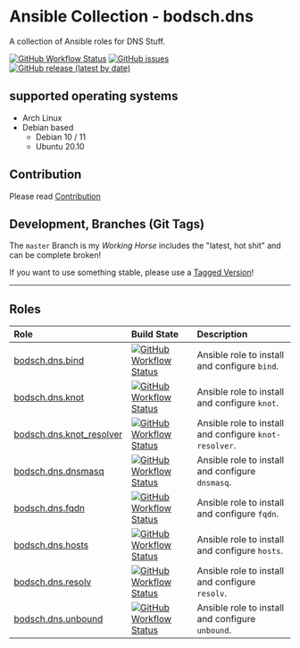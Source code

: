 # Ansible Collection - bodsch.dns

A collection of Ansible roles for DNS Stuff.


[![GitHub Workflow Status](https://img.shields.io/github/actions/workflow/status/bodsch/ansible-collection-dns/main.yml?branch=main)][ci]
[![GitHub issues](https://img.shields.io/github/issues/bodsch/ansible-collection-dns)][issues]
[![GitHub release (latest by date)](https://img.shields.io/github/v/release/bodsch/ansible-collection-dns)][releases]

[ci]: https://github.com/bodsch/ansible-collection-dns/actions
[issues]: https://github.com/bodsch/ansible-collection-dns/issues?q=is%3Aopen+is%3Aissue
[releases]: https://github.com/bodsch/ansible-collection-dns/releases


## supported operating systems

* Arch Linux
* Debian based
    - Debian 10 / 11
    - Ubuntu 20.10

## Contribution

Please read [Contribution](CONTRIBUTING.md)

## Development,  Branches (Git Tags)

The `master` Branch is my *Working Horse* includes the "latest, hot shit" and can be complete broken!

If you want to use something stable, please use a [Tagged Version](https://github.com/bodsch/ansible-collection-prometheus/tags)!

---

## Roles

| Role                                                        | Build State | Description |
|:----------------------------------------------------------- | :---- | :---- |
| [bodsch.dns.bind](./roles/bind/README.md)                   | [![GitHub Workflow Status](https://img.shields.io/github/actions/workflow/status/bodsch/ansible-collection-dns/bind.yml?branch=main)][bind]       | Ansible role to install and configure `bind`. |
| [bodsch.dns.knot](./roles/knot/README.md)                   | [![GitHub Workflow Status](https://img.shields.io/github/actions/workflow/status/bodsch/ansible-collection-dns/knot.yml?branch=main)][knot]       | Ansible role to install and configure `knot`. |
| [bodsch.dns.knot_resolver](./roles/knot_resolver/README.md) | [![GitHub Workflow Status](https://img.shields.io/github/actions/workflow/status/bodsch/ansible-collection-dns/knot_resolver.yml?branch=main)][knot_resolver] | Ansible role to install and configure `knot-resolver`. |
| [bodsch.dns.dnsmasq](./roles/dnsmasq/README.md)             | [![GitHub Workflow Status](https://img.shields.io/github/actions/workflow/status/bodsch/ansible-collection-dns/dnsmasq.yml?branch=main)][dnsmasq] | Ansible role to install and configure `dnsmasq`. |
| [bodsch.dns.fqdn](./roles/fqdn/README.md)                   | [![GitHub Workflow Status](https://img.shields.io/github/actions/workflow/status/bodsch/ansible-collection-dns/fqdn.yml?branch=main)][fqdn]       | Ansible role to install and configure `fqdn`. |
| [bodsch.dns.hosts](./roles/hosts/README.md)                 | [![GitHub Workflow Status](https://img.shields.io/github/actions/workflow/status/bodsch/ansible-collection-dns/hosts.yml?branch=main)][hosts]     | Ansible role to install and configure `hosts`. |
| [bodsch.dns.resolv](./roles/resolv/README.md)               | [![GitHub Workflow Status](https://img.shields.io/github/actions/workflow/status/bodsch/ansible-collection-dns/resolv.yml?branch=main)][resolv]   | Ansible role to install and configure `resolv`. |
| [bodsch.dns.unbound](./roles/unbound/README.md)             | [![GitHub Workflow Status](https://img.shields.io/github/actions/workflow/status/bodsch/ansible-collection-dns/unbound.yml?branch=main)][unbound] | Ansible role to install and configure `unbound`. |



[bind]: https://github.com/bodsch/ansible-collection-dns/actions/workflows/bind.yml
[knot]: https://github.com/bodsch/ansible-collection-dns/actions/workflows/knot.yml
[knot_resolver]: https://github.com/bodsch/ansible-collection-dns/actions/workflows/knot_resolver.yml
[dnsmasq]: https://github.com/bodsch/ansible-collection-dns/actions/workflows/dnsmasq.yml
[fqdn]: https://github.com/bodsch/ansible-collection-dns/actions/workflows/fqdn.yml
[hosts]: https://github.com/bodsch/ansible-collection-dns/actions/workflows/hosts.yml
[resolv]: https://github.com/bodsch/ansible-collection-dns/actions/workflows/resolv.yml
[unbound]: https://github.com/bodsch/ansible-collection-dns/actions/workflows/unbound.yml
